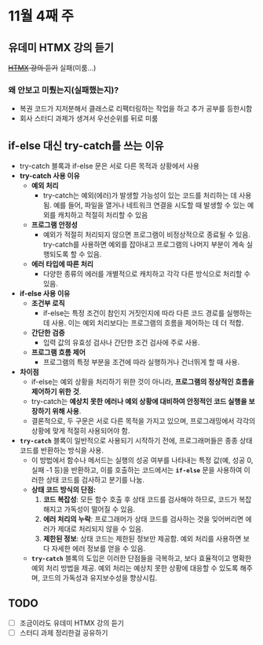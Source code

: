 # 11월 4째 주

## 유데미 HTMX 강의 듣기

~~[HTMX](https://htmx.org/) 강의 듣기~~ 실패(미룸...)

### 왜 안보고 미뤘는지(실패했는지)?
- 복권 코드가 지저분해서 클래스로 리팩터링하는 작업을 하고 추가 공부를 등한시함
- 회사 스터디 과제가 생겨서 우선순위를 뒤로 미룸

## if-else 대신 try-catch를 쓰는 이유

- try-catch 블록과 if-else 문은 서로 다른 목적과 상황에서 사용
- **try-catch 사용 이유**
    - **예외 처리**
        - try-catch는 예외(에러)가 발생할 가능성이 있는 코드를 처리하는 데 사용됨. 예를 들어, 파일을 열거나 네트워크 연결을 시도할 때 발생할 수 있는 예외를 캐치하고 적절히 처리할 수 있음
    - **프로그램 안정성**
        - 예외가 적절히 처리되지 않으면 프로그램이 비정상적으로 종료될 수 있음. try-catch를 사용하면 예외를 잡아내고 프로그램의 나머지 부분이 계속 실행되도록 할 수 있음.
    - **에러 타입에 따른 처리**
        - 다양한 종류의 에러를 개별적으로 캐치하고 각각 다른 방식으로 처리할 수 있음.
- **if-else 사용 이유**
    - **조건부 로직**
        - if-else는 특정 조건이 참인지 거짓인지에 따라 다른 코드 경로를 실행하는 데 사용. 이는 예외 처리보다는 프로그램의 흐름을 제어하는 데 더 적합.
    - **간단한 검증**
        - 입력 값의 유효성 검사나 간단한 조건 검사에 주로 사용.
    - **프로그램 흐름 제어**
        - 프로그램의 특정 부분을 조건에 따라 실행하거나 건너뛰게 할 때 사용.
- **차이점**
    - if-else는 예외 상황을 처리하기 위한 것이 아니라, **프로그램의 정상적인 흐름을 제어하기 위한 것**.
    - try-catch는 **예상치 못한 에러나 예외 상황에 대비하여 안정적인 코드 실행을 보장하기 위해 사용**.
    - 결론적으로, 두 구문은 서로 다른 목적을 가지고 있으며, 프로그래밍에서 각각의 상황에 맞게 적절히 사용되어야 함.
- **`try-catch`** 블록이 일반적으로 사용되기 시작하기 전에, 프로그래머들은 종종 상태 코드를 반환하는 방식을 사용.
    - 이 방법에서 함수나 메서드는 실행의 성공 여부를 나타내는 특정 값(예, 성공 0, 실패 -1 등)을 반환하고, 이를 호출하는 코드에서는 **`if-else`** 문을 사용하여 이러한 상태 코드를 검사하고 분기를 나눔.
    - **상태 코드 방식의 단점:**
        1. **코드 복잡성**: 모든 함수 호출 후 상태 코드를 검사해야 하므로, 코드가 복잡해지고 가독성이 떨어질 수 있음.
        2. **에러 처리의 누락**: 프로그래머가 상태 코드를 검사하는 것을 잊어버리면 에러가 제대로 처리되지 않을 수 있음.
        3. **제한된 정보**: 상태 코드는 제한된 정보만 제공함. 예외 처리를 사용하면 보다 자세한 에러 정보를 얻을 수 있음.
    - **`try-catch`** 블록의 도입은 이러한 단점들을 극복하고, 보다 효율적이고 명확한 예외 처리 방법을 제공. 예외 처리는 예상치 못한 상황에 대응할 수 있도록 해주며, 코드의 가독성과 유지보수성을 향상시킴.

## TODO
- [ ] 조금이라도 유데미 HTMX 강의 듣기
- [ ] 스터디 과제 정리한걸 공유하기
